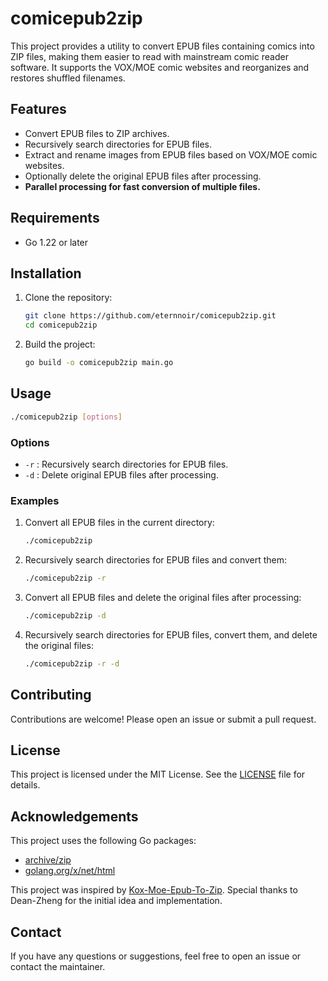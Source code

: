 # comicepub2zip

This project provides a utility to convert EPUB files containing comics into ZIP files, making them easier to read with mainstream comic reader software. It supports the VOX/MOE comic websites and reorganizes and restores shuffled filenames.

## Features

- Convert EPUB files to ZIP archives.
- Recursively search directories for EPUB files.
- Extract and rename images from EPUB files based on VOX/MOE comic websites.
- Optionally delete the original EPUB files after processing.
- **Parallel processing for fast conversion of multiple files.**

## Requirements

- Go 1.22 or later

## Installation

1. Clone the repository:
    ```sh
    git clone https://github.com/eternnoir/comicepub2zip.git
    cd comicepub2zip
    ```

2. Build the project:
    ```sh
    go build -o comicepub2zip main.go
    ```

## Usage

```sh
./comicepub2zip [options]
```

### Options

- `-r` : Recursively search directories for EPUB files.
- `-d` : Delete original EPUB files after processing.

### Examples

1. Convert all EPUB files in the current directory:
    ```sh
    ./comicepub2zip
    ```

2. Recursively search directories for EPUB files and convert them:
    ```sh
    ./comicepub2zip -r
    ```

3. Convert all EPUB files and delete the original files after processing:
    ```sh
    ./comicepub2zip -d
    ```

4. Recursively search directories for EPUB files, convert them, and delete the original files:
    ```sh
    ./comicepub2zip -r -d
    ```

## Contributing

Contributions are welcome! Please open an issue or submit a pull request.

## License

This project is licensed under the MIT License. See the [LICENSE](LICENSE) file for details.

## Acknowledgements

This project uses the following Go packages:

- [archive/zip](https://golang.org/pkg/archive/zip/)
- [golang.org/x/net/html](https://pkg.go.dev/golang.org/x/net/html)

This project was inspired by [Kox-Moe-Epub-To-Zip](https://github.com/Dean-Zheng/Kox-Moe-Epub-To-Zip). Special thanks to Dean-Zheng for the initial idea and implementation.

## Contact

If you have any questions or suggestions, feel free to open an issue or contact the maintainer.


